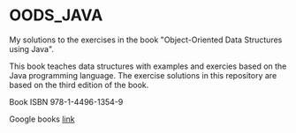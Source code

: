 OODS_JAVA
=========

My solutions to the exercises in the book "Object-Oriented Data Structures using Java".

This book teaches data structures with examples and exercies based on the Java programming language. The exercise solutions in this repository are based on the third edition of the book.

Book ISBN 978-1-4496-1354-9

Google books [link](http://books.google.se/books?id=GEJ_Jp6mUpgC&dq=Object-Oriented+Data+Structures+Using+Java&source=gbs_navlinks_s)


